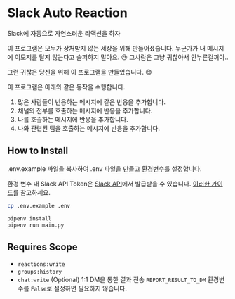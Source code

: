 # Slack Auto Reaction

Slack에 자동으로 자연스러운 리액션을 하자

이 프로그램은 모두가 상처받지 않는 세상을 위해 만들어졌습니다.
누군가가 내 메시지에 이모지를 달지 않는다고 슬퍼하지 말아요. 😢 그사람은 그냥 귀찮아서 안누른걸꺼야..

그런 귀찮은 당신을 위해 이 프로그램을 만들었습니다. 😊

이 프로그램은 아래와 같은 동작을 수행합니다.

1. 많은 사람들이 반응하는 메시지에 같은 반응을 추가합니다.
2. 채널의 전부를 호출하는 메시지에 반응을 추가합니다.
3. 나를 호출하는 메시지에 반응을 추가합니다.
4. 나와 관련된 팀을 호출하는 메시지에 반응을 추가합니다.

## How to Install

.env.example 파일을 복사하여 .env 파일을 만들고 환경변수를 설정합니다.

환경 변수 내 Slack API Token은 [Slack API](https://api.slack.com/)에서 발급받을 수 있습니다. [이러한 가이드](https://jimmy-ai.tistory.com/422)를 참고하세요.

```bash
cp .env.example .env

pipenv install
pipenv run main.py
```

## Requires Scope

- `reactions:write`
- `groups:history`
- `chat:write`  (Optional) 1:1 DM을 통한 결과 전송 `REPORT_RESULT_TO_DM` 환경변수를 `False`로 설정하면 필요하지 않습니다.
